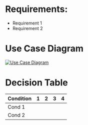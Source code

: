 
# Requirements:

- Requirement 1
- Requirement 2

# Use Case Diagram

[![Use Case Diagram](//www.plantuml.com/plantuml/png/TOwnJWCn38RtF8NL2OPx0uHQdTYOAB2RnBsBI6paE425U7SQmb05TOl-xulyROkXMit99JeOc836PJK8KSbR57OElOd2Ko7zU-v2ZgUz2SXB8jZCyl4YHvWJeI9xsi2N0u3VJp1Djt0rAw4HeFTIsQu7UYzBv77S4wfV8V8xiOaUHxuB0Q9HBgtQezeep2lvLwcdtJNIkyyFZkj3PIYOg83IcwYLmUWtJSwQHk5HaSj1DFSEamx_UNUVxK3Zy_wvqs63cscwcEI-tPOur9n-0000)]([//www.plantuml.com/plantuml/uml/VOx1JaCX44NtVCMagtRHNp1jY3jNLjsFCEqZmemP1hKn_hkFuA9X8Ijoxe5x3zLGhPNiCfqDJ43JPJ68IIbO4dOEWud2SoNzknvZIIll0l8b4soyVBxA5NmcLEH06_Xsi9x-2FRxEzXw9JG2344QssvA7-IIU8OdGWqB9FuWDj7hd1zZX6HKQbyTK6qM_4BXJThANK_6xjl2cJusXegPAYYzYrgTZD5fCc-w4PuKkPv5ozXXCiBXRU-_-hUT-jFBxjzIz-CEnB6L_0i0](https://www.plantuml.com/plantuml/uml/TOwnJWCn38RtF8NL2OPx0uHQdTYOAB2RnBsBI6paE425U7SQmb05TOl-xulyROkXMit99JeOc836PJK8KSbR57OElOd2Ko7zU-v2ZgUz2SXB8jZCyl4YHvWJeI9xsi2N0u3VJp1Djt0rAw4HeFTIsQu7UYzBv77S4wfV8V8xiOaUHxuB0Q9HBgtQezeep2lvLwcdtJNIkyyFZkj3PIYOg83IcwYLmUWtJSwQHk5HaSj1DFSEamx_UNUVxK3Zy_wvqs63cscwcEI-tPOur9n-0000))

# Decision Table


| Condition | 1 | 2 | 3 | 4 |
| --------- |---|---|---|---|
| Cond 1    |   |   |   |   |
| Cond 2    |   |   |   |   |


